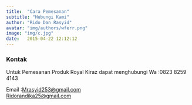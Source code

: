```yaml
---
title:  "Cara Pemesanan"
subtitle: "Hubungi Kami"
author: "Rido Dan Rasyid"
avatar: "img/authors/wferr.png"
image: "img/c.jpg"
date:   2015-04-22 12:12:12
---
```


### Kontak
Untuk Pemesanan Produk Royal Kiraz dapat menghubungi 
Wa    :0823 8259 4143

Email :Mrasyid253@gmail.com<br> 
       Ridorandika25@gmail.com
